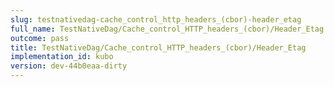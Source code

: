 ```yaml
---
slug: testnativedag-cache_control_http_headers_(cbor)-header_etag
full_name: TestNativeDag/Cache_control_HTTP_headers_(cbor)/Header_Etag
outcome: pass
title: TestNativeDag/Cache_control_HTTP_headers_(cbor)/Header_Etag
implementation_id: kubo
version: dev-44b0eaa-dirty
---
```


